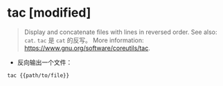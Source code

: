 # tac [modified]

> Display and concatenate files with lines in reversed order.
> See also: `cat`. `tac` 是 `cat` 的反写。
> More information: <https://www.gnu.org/software/coreutils/tac>.

- 反向输出一个文件：

`tac {{path/to/file}}`

